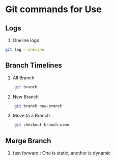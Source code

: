 # Git commands for Use

## Logs

1. Oneline logs

```bash
git log --oneline
```

## Branch Timelines

1. All Branch

```bash
    git branch
```

2. New Branch

```bash
    git branch new-branch
```

3. Move to a Branch

```bash
    git checkout branch-name
```

## Merge Branch

1. fast forward : One is static, another is dynamic
